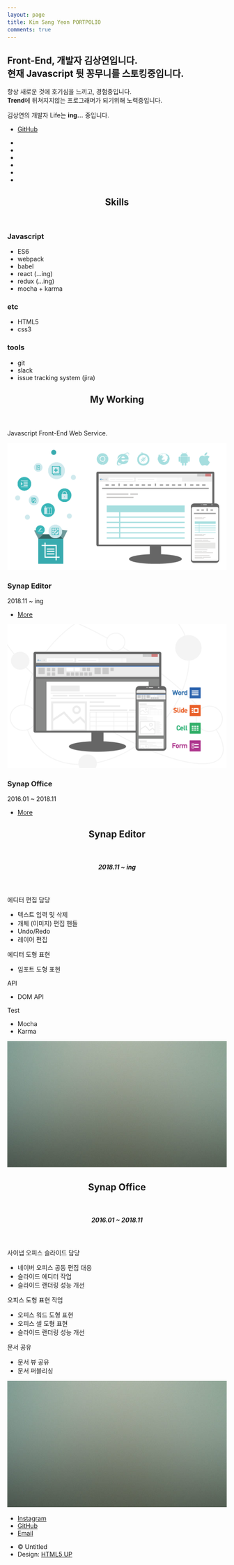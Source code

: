```yaml
---
layout: page
title: Kim Sang Yeon PORTPOLIO
comments: true
---
```

<head>
    <title>Photon by HTML5 UP</title>
    <meta charset="utf-8" />
    <meta name="viewport" content="width=device-width, initial-scale=1, user-scalable=no" />
    <link rel="stylesheet" href="assets/css/main.css" />
    <noscript><link rel="stylesheet" href="assets/css/noscript.css" /></noscript>
</head>
<div class="is-preload">
    <!-- Header -->
    <section id="header">
        <div class="inner">
            <span class="icon major fa-cloud"></span>
            <h1><strong>Front-End</strong>, 개발자 김상연입니다.<br />
            현재 <strong>Javascript</strong> 뒷 꽁무니를 스토킹중입니다.</h1>
            <p>항상 새로운 것에 호기심을 느끼고, 경험중입니다.<br />
            <strong>Trend</strong>에 뒤쳐지지않는 프로그래머가 되기위해 노력중입니다.</p>
            <p>김상연의 개발자 Life는 <strong>ing...</strong> 중입니다.</p>
            <ul class="actions special">
                <li><a href="https://github.com/kimsangyeon" class="button scrolly">GitHub</a></li>
            </ul>
        </div>
    </section>
    <!-- skills -->
    <section id="two" class="main style2">
        <div class="container">
            <div class="row gtr-150">
                <div class="col-6 col-12-medium">
                    <ul class="major-icons">
                        <li><span class="icon style1 major fa-code"></span></li>
                        <li><span class="icon style2 major fa-bolt"></span></li>
                        <li><span class="icon style3 major fa-camera-retro"></span></li>
                        <li><span class="icon style4 major fa-cog"></span></li>
                        <li><span class="icon style5 major fa-desktop"></span></li>
                        <li><span class="icon style6 major fa-calendar"></span></li>
                    </ul>
                </div>
                <div class="col-6 col-12-medium">
                    <header class="major">
                        <h2>Skills</h2>
                    </header>
                    <h3>Javascript</h3>
                    <ul>
                        <li>ES6</li>
                        <li>webpack</li>
                        <li>babel</li>
                        <li>react (...ing)</li>
                        <li>redux (...ing)</li>
                        <li>mocha + karma</li>
                    </ul>
                    <h3>etc</h3>
                    <ul>
                        <li>HTML5</li>
                        <li>css3</li>
                    </ul>
                    <h3>tools</h3>
                    <ul>
                        <li>git</li>
                        <li>slack</li>
                        <li>issue tracking system (jira)</li>
                    </ul>
                </div>
            </div>
        </div>
    </section>
    <!-- Working -->
    <section id="three" class="main style1 special">
        <div class="container">
            <header class="major">
                <h2>My Working</h2>
            </header>
            <p>Javascript Front-End Web Service.</p>
            <div class="row gtr-150">
                <div class="col-4 col-12-medium">
                    <span class="image editor"><img src="images/about/editor.png" alt="" /></span>
                    <h3>Synap Editor</h3>
                    <p>2018.11 ~ ing</p>
                    <ul class="actions special">
                        <li><a href="http://www.synapsoft.co.kr/editor" class="button">More</a></li>
                    </ul>
                </div>
                <div class="col-4 col-12-medium">
                    <span class="image office"><img src="images/about/office.png" alt="" /></span>
                    <h3>Synap Office</h3>
                    <p>2016.01 ~ 2018.11</p>
                    <ul class="actions special">
                        <li><a href="http://www.synapsoft.co.kr/office" class="button">More</a></li>
                    </ul>
                </div>
            </div>
        </div>
    </section>
    <!-- SynapEditor -->
    <section id="one" class="main style1">
        <div class="container">
            <div class="row gtr-150">
                <div class="col-6 col-12-medium">
                    <header class="major">
                        <h2>Synap Editor</h2><br>
                        <h5>2018.11 ~ ing</h5>
                    </header>
                    <p>에디터 편집 담당</p>
                    <ul>
                        <li>텍스트 입력 및 삭제</li>
                        <li>개체 (이미지) 편집 핸들</li>
                        <li>Undo/Redo</li>
                        <li>레이어 편집</li>
                    </ul>
                    <p>에디터 도형 표현</p>
                    <ul>
                        <li>임포트 도형 표현</li>
                    </ul>
                    <p>API</p>
                    <ul>
                        <li>DOM API</li>
                    </ul>
                    <p>Test</p>
                    <ul>
                        <li>Mocha</li>
                        <li>Karma</li>
                    </ul>
                </div>
                <div class="col-6 col-12-medium imp-medium">
                    <span class="image fit"><img src="images/pic01.jpg" alt="" /></span>
                </div>
            </div>
        </div>
    </section>
    <!-- Synap Office -->
    <section id="one" class="main style1">
        <div class="container">
            <div class="row gtr-150">
                <div class="col-6 col-12-medium">
                    <header class="major">
                        <h2>Synap Office</h2><br>
                        <h5>2016.01 ~ 2018.11</h5>
                    </header>
                    <p>사이냅 오피스 슬라이드 담당</p>
                    <ul>
                        <li>네이버 오피스 공동 편집 대응</li>
                        <li>슬라이드 에디터 작업</li>
                        <li>슬라이드 랜더링 성능 개선</li>
                    </ul>
                    <p>오피스 도형 표현 작업</p>
                    <ul>
                        <li>오피스 워드 도형 표현</li>
                        <li>오피스 셀 도형 표현</li>
                        <li>슬라이드 랜더링 성능 개선</li>
                    </ul>
                    <p>문서 공유</p>
                    <ul>
                        <li>문서 뷰 공유</li>
                        <li>문서 퍼블리싱</li>
                    </ul>
                </div>
                <div class="col-6 col-12-medium imp-medium">
                    <span class="image fit"><img src="images/pic01.jpg" alt="" /></span>
                </div>
            </div>
        </div>
    </section>
    <!-- Footer -->
    <section id="footer">
        <ul class="icons">
            <li><a href="https://www.instagram.com/overflow_script/" class="icon alt fa-instagram"><span class="label">Instagram</span></a></li>
            <li><a href="https://github.com/kimsangyeon" class="icon alt fa-github"><span class="label">GitHub</span></a></li>
            <li><a href="mailto:ksy424@synapsoft.co.kr" class="icon alt fa-envelope"><span class="label">Email</span></a></li>
        </ul>
        <ul class="copyright">
            <li>&copy; Untitled</li><li>Design: <a href="http://html5up.net">HTML5 UP</a></li>
        </ul>
    </section>
    <!-- Scripts -->
    <script src="assets/js/jquery.min.js"></script>
    <script src="assets/js/jquery.scrolly.min.js"></script>
    <script src="assets/js/browser.min.js"></script>
    <script src="assets/js/breakpoints.min.js"></script>
    <script src="assets/js/util.js"></script>
    <script src="assets/js/main.js"></script>
</div>